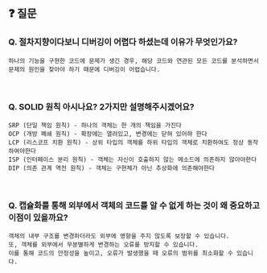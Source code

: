 ## ❓ 질문
### ******Q. 절차지향이다보니 디버깅이 어렵다 하셨는데 이유가 무엇인가요?******
```
하나의 기능을 구현한 코드에 문제가 생긴 경우, 해당 코드와 연관된 모든 코드를 분석하면서 문제의 원인을 찾아야 하기 때문에 디버깅이 어렵습니다.
```

<br>

### ******Q. SOLID 원칙 아시나요? 2가지만 설명해주시겠어요?******
```
SRP (단일 책임 원칙) - 하나의 객체는 한 개의 책임을 가진다
OCP (개방 폐쇄 원칙) - 확장에는 열려있고, 변경에는 닫혀 있어햐 한다
LCP (리스코프 치환 원칙) - 상위 타입의 객체를 하위 타입의 객체로 치환하여도 정상 동작하여야한다
ISP (인터페이스 분리 원칙) - 객체는 자신이 호출하지 않는 메소드에 의존하지 않아야한다
DIP (의존 관계 역전 원칙) - 객체는 구현체가 아닌 추상화에 의존해야한다
```
<br>

### **Q. 캡슐화를 통해 외부에서 객체의 코드를 알 수 없게 하는 것이 왜 중요하고 이점이 있을까요?**
```
객체의 내부 구조를 변경하더라도 외부에 영향을 주지 않도록 보장할 수 있습니다. 
또, 객체를 외부에서 무분별하게 변경하는 오류를 방지할 수 있습니다.
이를 통해 코드의 안정성을 높이고, 오류가 발생했을 때 오류의 범위를 최소화할 수 있습니다.
```

